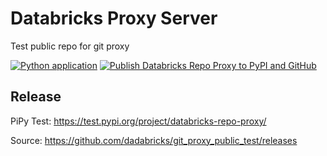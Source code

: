 # Databricks Proxy Server
Test public repo for git proxy

[![Python application](https://github.com/dadabricks/git_proxy_public_test/actions/workflows/python-app.yml/badge.svg)](https://github.com/dadabricks/git_proxy_public_test/actions/workflows/python-app.yml)
[![Publish Databricks Repo Proxy to PyPI and GitHub](https://github.com/dadabricks/git_proxy_public_test/actions/workflows/release_to_pypi.yml/badge.svg?branch=main)](https://github.com/dadabricks/git_proxy_public_test/actions/workflows/release_to_pypi.yml)


## Release
PiPy Test: https://test.pypi.org/project/databricks-repo-proxy/ 

Source: https://github.com/dadabricks/git_proxy_public_test/releases
